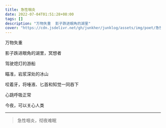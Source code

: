 ```yaml
---
title: 急性咽炎
date: 2022-07-04T01:51:28+08:00
tags: []
description: "万物失重  影子跌进眼角的湖里"
cover: "https://cdn.jsdelivr.net/gh/junkher/junklog/assets/img/poet/急性咽炎1082.jpg"
---
```


万物失重

影子跌进眼角的湖里，冥想者

驾驶熄灯的游船

瞄准，岩浆深处的冰山

咬着牙，将唾液、匕首和知觉一同吞下

心跳呼吸正常

今夜，可以关心人类

--- 

> 急性咽炎，彻夜难眠